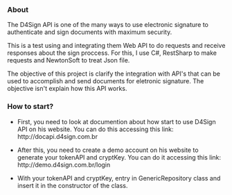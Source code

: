 <h3>About</h3>

<p>The D4Sign API is one of the many ways to use electronic signature to authenticate and sign documents with maximum security.</p>

<p>This is a test using and integrating them Web API to do requests and receive responses about the sign proccess. For this, I use C#, RestSharp to make requests and NewtonSoft to treat Json file. <p/>

<p>The objective of this project is clarify the integration with API's that can be used to accomplish and send documents for eletronic signature. The objective isn't explain how this API works.</P>

<h3>How to start?</h3>

<ul>
  <li>
    <p>First, you need to look at documention about how start to use D4Sign API on his website. You can do this accessing this link: http://docapi.d4sign.com.br</p>
  </li>
  
  
  <li>
    <p>After this, you need to create a demo account on his website to generate your tokenAPI and cryptKey. You can do it accessing this link: http://demo.d4sign.com.br/login</p>
  </li>
  
  <li>
    <p>With your tokenAPI and cryptKey, entry in GenericRepository class and insert it in the constructor of the class. </p>
  </li>
  
</ul>

